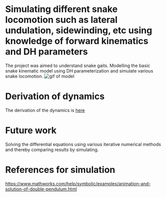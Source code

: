 # Simulating different snake locomotion such as lateral undulation, sidewinding, etc using knowledge of forward kinematics and DH parameters

The project was aimed to understand snake gaits. Modelling the basic snake kinematic model using DH parameterization and simulate various snake locomotion. 
![gif of model](WhatsApp-Video-2020-09-21-at-512.gif?raw=True "Double Pendulum")


# Derivation of dynamics
The derivation of the dynamics is [here](https://github.com/rajesh3699/Dynamics-study-of-double-pendulum-using-Lagrangian-based-approach./blob/master/Snake%20dynamics%20lagrangian%20approach%20(1).pdf)



# Future work
Solving the differential equations using various iterative numerical methods and thereby comparing results by simulating.

# References for simulation
https://www.mathworks.com/help/symbolic/examples/animation-and-solution-of-double-pendulum.html



